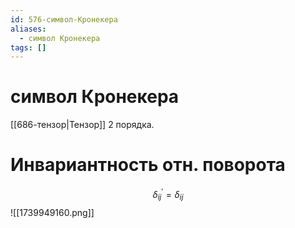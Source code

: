 ```yaml
---
id: 576-символ-Кронекера
aliases:
  - символ Кронекера
tags: []
---
```


# символ Кронекера
[[686-тензор|Тензор]] 2 порядка.

# Инвариантность отн. поворота
$$
{\delta}_{ij}^{'} = {\delta}_{ij}
$$
![[1739949160.png]]
